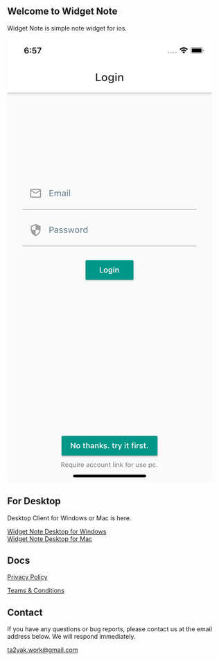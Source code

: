 ## Welcome to Widget Note

Widget Note is simple note widget for ios.

![Widget Note](https://github.com/ta2yak/widget-note/blob/main/docs/images/top-20210820.png?raw=true "Widget Note")



## For Desktop

Desktop Client for Windows or Mac is here.

[Widget Note Desktop for Windows](https://widget-note-desktop.s3.ap-northeast-1.amazonaws.com/Widget+Note+Desktop+Setup.exe)  
[Widget Note Desktop for Mac](https://widget-note-desktop.s3.ap-northeast-1.amazonaws.com/Widget+Note+Desktop+Setup.dmg)  



## Docs

[Privacy Policy](https://ta2yak.github.io/widget-note/policy/en)

[Teams & Conditions](https://ta2yak.github.io/widget-note/terms/en)


## Contact

If you have any questions or bug reports, please contact us at the email address below. We will respond immediately.

ta2yak.work@gmail.com


